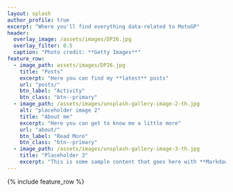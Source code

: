 ```yaml
---
layout: splash
author_profile: true
excerpt: "Where you'll find everything data-related to MotoGP"
header:
  overlay_image: /assets/images/DP26.jpg
  overlay_filter: 0.5 
  caption: "Photo credit: **Getty Images**"
feature_row:
  - image_path: assets/images/DP26.jpg
    title: "Posts"
    excerpt: "Here you can find my **latest** posts"
    url: "posts/"
    btn_label: "Activity"
    btn_class: "btn--primary"
  - image_path: /assets/images/unsplash-gallery-image-2-th.jpg
    alt: "placeholder image 2"
    title: "About me"
    excerpt: "Here you can get to know me a little more"
    url: "about/"
    btn_label: "Read More"
    btn_class: "btn--primary"
  - image_path: /assets/images/unsplash-gallery-image-3-th.jpg
    title: "Placeholder 3"
    excerpt: "This is some sample content that goes here with **Markdown** formatting."
---
```


{% include feature_row %}
